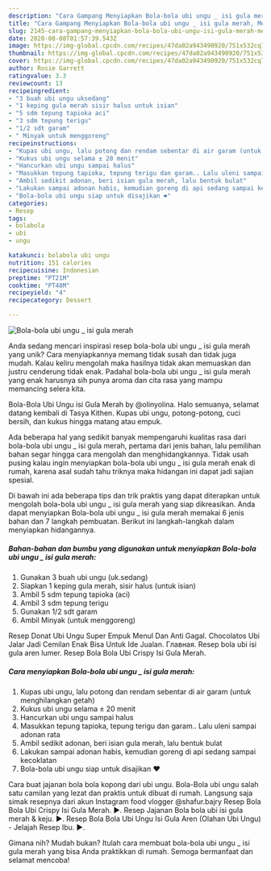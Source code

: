 ```yaml
---
description: "Cara Gampang Menyiapkan Bola-bola ubi ungu _ isi gula merah, Menggugah Selera"
title: "Cara Gampang Menyiapkan Bola-bola ubi ungu _ isi gula merah, Menggugah Selera"
slug: 2145-cara-gampang-menyiapkan-bola-bola-ubi-ungu-isi-gula-merah-menggugah-selera
date: 2020-08-08T01:57:39.543Z
image: https://img-global.cpcdn.com/recipes/47da02a943490920/751x532cq70/bola-bola-ubi-ungu-_-isi-gula-merah-foto-resep-utama.jpg
thumbnail: https://img-global.cpcdn.com/recipes/47da02a943490920/751x532cq70/bola-bola-ubi-ungu-_-isi-gula-merah-foto-resep-utama.jpg
cover: https://img-global.cpcdn.com/recipes/47da02a943490920/751x532cq70/bola-bola-ubi-ungu-_-isi-gula-merah-foto-resep-utama.jpg
author: Rosie Garrett
ratingvalue: 3.3
reviewcount: 13
recipeingredient:
- "3 buah ubi ungu uksedang"
- "1 keping gula merah sisir halus untuk isian"
- "5 sdm tepung tapioka aci"
- "3 sdm tepung terigu"
- "1/2 sdt garam"
- " Minyak untuk menggoreng"
recipeinstructions:
- "Kupas ubi ungu, lalu potong dan rendam sebentar di air garam (untuk menghilangkan getah)"
- "Kukus ubi ungu selama ± 20 menit"
- "Hancurkan ubi ungu sampai halus"
- "Masukkan tepung tapioka, tepung terigu dan garam.. Lalu uleni sampai adonan rata"
- "Ambil sedikit adonan, beri isian gula merah, lalu bentuk bulat"
- "Lakukan sampai adonan habis, kemudian goreng di api sedang sampai kecoklatan"
- "Bola-bola ubi ungu siap untuk disajikan ❤️"
categories:
- Resep
tags:
- bolabola
- ubi
- ungu

katakunci: bolabola ubi ungu 
nutrition: 151 calories
recipecuisine: Indonesian
preptime: "PT21M"
cooktime: "PT48M"
recipeyield: "4"
recipecategory: Dessert

---
```



![Bola-bola ubi ungu _ isi gula merah](https://img-global.cpcdn.com/recipes/47da02a943490920/751x532cq70/bola-bola-ubi-ungu-_-isi-gula-merah-foto-resep-utama.jpg)

Anda sedang mencari inspirasi resep bola-bola ubi ungu _ isi gula merah yang unik? Cara menyiapkannya memang tidak susah dan tidak juga mudah. Kalau keliru mengolah maka hasilnya tidak akan memuaskan dan justru cenderung tidak enak. Padahal bola-bola ubi ungu _ isi gula merah yang enak harusnya sih punya aroma dan cita rasa yang mampu memancing selera kita.

Bola-Bola Ubi Ungu isi Gula Merah by @olinyolina. Halo semuanya, selamat datang kembali di Tasya Kithen. Kupas ubi ungu, potong-potong, cuci bersih, dan kukus hingga matang atau empuk.

Ada beberapa hal yang sedikit banyak mempengaruhi kualitas rasa dari bola-bola ubi ungu _ isi gula merah, pertama dari jenis bahan, lalu pemilihan bahan segar hingga cara mengolah dan menghidangkannya. Tidak usah pusing kalau ingin menyiapkan bola-bola ubi ungu _ isi gula merah enak di rumah, karena asal sudah tahu triknya maka hidangan ini dapat jadi sajian spesial.


Di bawah ini ada beberapa tips dan trik praktis yang dapat diterapkan untuk mengolah bola-bola ubi ungu _ isi gula merah yang siap dikreasikan. Anda dapat menyiapkan Bola-bola ubi ungu _ isi gula merah memakai 6 jenis bahan dan 7 langkah pembuatan. Berikut ini langkah-langkah dalam menyiapkan hidangannya.

<!--inarticleads1-->

##### Bahan-bahan dan bumbu yang digunakan untuk menyiapkan Bola-bola ubi ungu _ isi gula merah:

1. Gunakan 3 buah ubi ungu (uk.sedang)
1. Siapkan 1 keping gula merah, sisir halus (untuk isian)
1. Ambil 5 sdm tepung tapioka (aci)
1. Ambil 3 sdm tepung terigu
1. Gunakan 1/2 sdt garam
1. Ambil  Minyak (untuk menggoreng)


Resep Donat Ubi Ungu Super Empuk Menul Dan Anti Gagal. Chocolatos Ubi Jalar Jadi Cemilan Enak Bisa Untuk Ide Jualan. Главная. Resep bola ubi isi gula aren lumer. Resep Bola Bola Ubi Crispy Isi Gula Merah. 

<!--inarticleads2-->

##### Cara menyiapkan Bola-bola ubi ungu _ isi gula merah:

1. Kupas ubi ungu, lalu potong dan rendam sebentar di air garam (untuk menghilangkan getah)
1. Kukus ubi ungu selama ± 20 menit
1. Hancurkan ubi ungu sampai halus
1. Masukkan tepung tapioka, tepung terigu dan garam.. Lalu uleni sampai adonan rata
1. Ambil sedikit adonan, beri isian gula merah, lalu bentuk bulat
1. Lakukan sampai adonan habis, kemudian goreng di api sedang sampai kecoklatan
1. Bola-bola ubi ungu siap untuk disajikan ❤️


Cara buat jajanan bola bola kopong dari ubi ungu. Bola-Bola ubi ungu salah satu camilan yang lezat dan praktis untuk dibuat di rumah. Langsung saja simak resepnya dari akun Instagram food vlogger @shafur.bajry  Resep Bola Bola Ubi Crispy Isi Gula Merah. ►. Resep Jajanan Bola bola ubi isi gula merah &amp; keju. ►. Resep Bola Bola Ubi Ungu Isi Gula Aren (Olahan Ubi Ungu) - Jelajah Resep Ibu. ►. 

Gimana nih? Mudah bukan? Itulah cara membuat bola-bola ubi ungu _ isi gula merah yang bisa Anda praktikkan di rumah. Semoga bermanfaat dan selamat mencoba!

